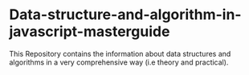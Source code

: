 # Data-structure-and-algorithm-in-javascript-masterguide
This Repository  contains the information about data structures and algorithms in a very comprehensive way (i.e theory and practical).
